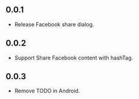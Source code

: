## 0.0.1

* Release Facebook share dialog.

## 0.0.2

* Support Share Facebook content with hashTag.

## 0.0.3

* Remove TODO in Android.